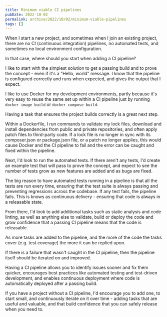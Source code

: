 ```yaml
---
title: Minimum viable CI pipelines
pubDate: 2022-10-02
permalink: archive/2022/10/02/minimum-viable-pipelines
tags: []
---
```


When I start a new project, and sometimes when I join an existing project, there are no CI (continuous integration) pipelines, no automated tests, and sometimes no local environment configuration.

In that case, where should you start when adding a CI pipeline?

I like to start with the simplest solution to get a passing build and to prove the concept - even if it's a "Hello, world" message. I know that the pipeline is configured correctly and runs when expected, and gives the output that I expect.

I like to use Docker for my development environments, partly because it's very easy to reuse the same set up within a CI pipeline just by running `docker image build` or `docker compose build`.

Having a task that ensures the project builds correctly is a great next step.

Within a Dockerfile, I run commands to validate my lock files, download and install dependencies from public and private repositories, and often apply patch files to third-party code. If a lock file is no longer in sync with its composer.json or package.json file, or a patch no longer applies, this would cause Docker and the CI pipeline to fail and the error can be caught and fixed within the pipeline.

Next, I'd look to run the automated tests. If there aren't any tests, I'd create an example test that will pass to prove the concept, and expect to see the number of tests grow as new features are added and as bugs are fixed.

The big reason to have automated tests running in a pipeline is that all the tests are run every time, ensuring that the test suite is always passing and preventing regressions across the codebase. If any test fails, the pipeline fails. This is knows as continuous delivery - ensuring that code is always in a releasable state.

From there, I'd look to add additional tasks such as static analysis and code linting, as well as anything else to validate, build or deploy the code and grow confidence that a passing CI pipeline means that the code is releasable.

As more tasks are added to the pipeline, and the more of the code the tasks cover (e.g. test coverage) the more it can be replied upon.

If there is a failure that wasn't caught in the CI pipeline, then the pipeline itself should be iterated on and improved.

Having a CI pipeline allows you to identify issues sooner and fix them quicker, encourages best practices like automated testing and test-driven development, and enables continuous deployment where code is automatically deployed after a passing build.

If you have a project without a CI pipeline, I'd encourage you to add one, to start small, and continuously iterate on it over time - adding tasks that are useful and valuable, and that build confidence that you can safely release when you need to.
